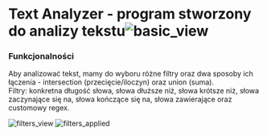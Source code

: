 # Text Analyzer - program stworzony do analizy tekstu![basic_view](https://user-images.githubusercontent.com/102799827/161270122-1ab9040b-c1e1-41af-a8ef-ce567f89c44e.png)

### Funkcjonalności
Aby analizować tekst, mamy do wyboru różne filtry oraz dwa sposoby ich łączenia - intersection (przecięcie/iloczyn) oraz union (suma). <br>
Filtry: konkretna długość słowa, słowa dłuższe niż, słowa krótsze niż, słowa zaczynające się na, słowa kończące się na, słowa zawierające oraz customowy regex. <br>

![filters_view](https://user-images.githubusercontent.com/102799827/161270174-bc772b2d-7eb6-41f7-8a8d-bf0ed1899c6f.png)
![filters_applied](https://user-images.githubusercontent.com/102799827/161270179-87d8d087-5648-4adc-995b-29c42ae334c0.png)

